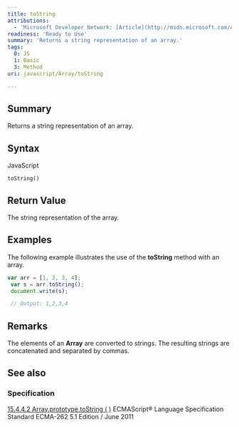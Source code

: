 ```yaml
---
title: toString
attributions:
  - 'Microsoft Developer Network: [Article](http://msdn.microsoft.com/en-us/library/ie/jj155287(v=vs.94).aspx)'
readiness: 'Ready to Use'
summary: 'Returns a string representation of an array.'
tags:
  0: JS
  1: Basic
  3: Method
uri: javascript/Array/toString

---
```

## <span>Summary</span>

Returns a string representation of an array.

## <span>Syntax</span>

<span class="language">JavaScript</span>

    toString()

## <span>Return Value</span>

The string representation of the array.

## <span>Examples</span>

The following example illustrates the use of the **toString** method with an array.

``` js
var arr = [1, 2, 3, 4];
 var s = arr.toString();
 document.write(s);

 // Output: 1,2,3,4
```

## <span>Remarks</span>

The elements of an **Array** are converted to strings. The resulting strings are concatenated and separated by commas.

## <span>See also</span>

### <span>Specification</span>

[15.4.4.2 Array.prototype.toString ( )](http://www.ecma-international.org/ecma-262/5.1/#sec-15.4.4.2) ECMAScript® Language Specification Standard ECMA-262 5.1 Edition / June 2011

